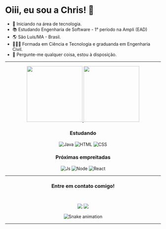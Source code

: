  <h1>Oiii, eu sou a Chris! 💙</h1>

 - 🌱 Iniciando na área de tecnologia.
 - 📚 Estudando Engenharia de Software - 1° período na Ampli (EAD)
 - 🌎 São Luís/MA - Brasil.
 - 👷🏽‍♀️ Formada em Ciência e Tecnologia e graduanda em Engenharia Civil.
 - 💬 Pergunte-me qualquer coisa, estou à disposição.

-----------------------------------

<div align="center">
 
   <a href="https://github.com/christianagomes">
  <img height="180em" src="https://github-readme-stats.vercel.app/api?username=christianagomes&show_icons=true&text_color=FFFFFF&icon_color=FFFFFF&title_color=00a2cc&bg_color=000000&include_all_commits=true&count_private=true"/>
  <img height="180em" src="https://github-readme-stats.vercel.app/api/top-langs/?username=christianagomes&text_color=FFFFFF&icon_color=FFFFFF&title_color=00a2cc&bg_color=000000&layout=compact&langs_count=10"/>
  </a>
</div>
  
<div style="display: inline_block" align="center">
  
  <h3> Estudando </h3>
  <img align="center" title="Java" alt="Java" src="https://img.shields.io/badge/Java-b07219?style=for-the-badge&logo=java&logoColor=black" />
  <img align="center" title="HTML" alt="HTML" src="https://img.shields.io/badge/HTML5-E34F26?style=for-the-badge&logo=html5&logoColor=black">
  <img align="center" title="CSS" alt="CSS" src="https://img.shields.io/badge/CSS3-945cca?style=for-the-badge&logo=css3&logoColor=black">
  
  <br>
  <h3> Próximas empreitadas </h3>
  
  <img align="center" title="JavaScript" alt="Js" src="https://img.shields.io/badge/JavaScript-efd81d?style=for-the-badge&logo=javascript&logoColor=black">
  <img align="center" title="Node" alt="Node" src="https://img.shields.io/badge/Node.js-43853D?style=for-the-badge&logo=node.js&logoColor=black" />
  <img align="center" title="React" alt="React" src="https://img.shields.io/badge/React-20232A?style=for-the-badge&logo=react&logoColor=61DAFB" />
<!--   <img align="center" alt="JAVA" height="30" width="40" src="https://raw.githubusercontent.com/devicons/devicon/master/icons/java/java-original.svg">
  <img align="center" alt="Js" height="30" width="40" src="https://raw.githubusercontent.com/devicons/devicon/master/icons/javascript/javascript-plain.svg">
  <img align="center" alt="HTML" height="30" width="40" src="https://raw.githubusercontent.com/devicons/devicon/master/icons/html5/html5-original.svg">
  <img align="center" alt="CSS" height="30" width="40" src="https://raw.githubusercontent.com/devicons/devicon/master/icons/css3/css3-original.svg">
  <img align="center" title="Bootstrap" alt="Bootstrap" src="https://img.shields.io/badge/Bootstrap-8512f7?style=for-the-badge&logo=bootstrap&logoColor=white" /> -->
  
</div>  

-----------------------------------
 
<div align="center"> 

  <h3>Entre em contato comigo!</h3>

  <br>
 
  <a href = "mailto:christianaleticia@gmail.com"><img src="https://img.shields.io/badge/Gmail-D14836?style=for-the-badge&logo=gmail&logoColor=white" target="_blank"></a>
  <a href="https://www.linkedin.com/in/christianagomes" target="_blank"><img src="https://img.shields.io/badge/LinkedIn-0077B5?style=for-the-badge&logo=linkedin&logoColor=white" target="_blank"></a> 
 
   ![Snake animation](https://github.com/christianagomes/christianagomes/blob/output/github-contribution-grid-snake.svg)

</div>

-----------------------------------
